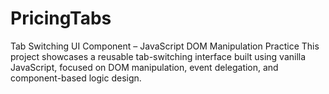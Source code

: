 # PricingTabs
 Tab Switching UI Component – JavaScript DOM Manipulation Practice This project showcases a reusable tab-switching interface built using vanilla JavaScript, focused on DOM manipulation, event delegation, and component-based logic design.  
